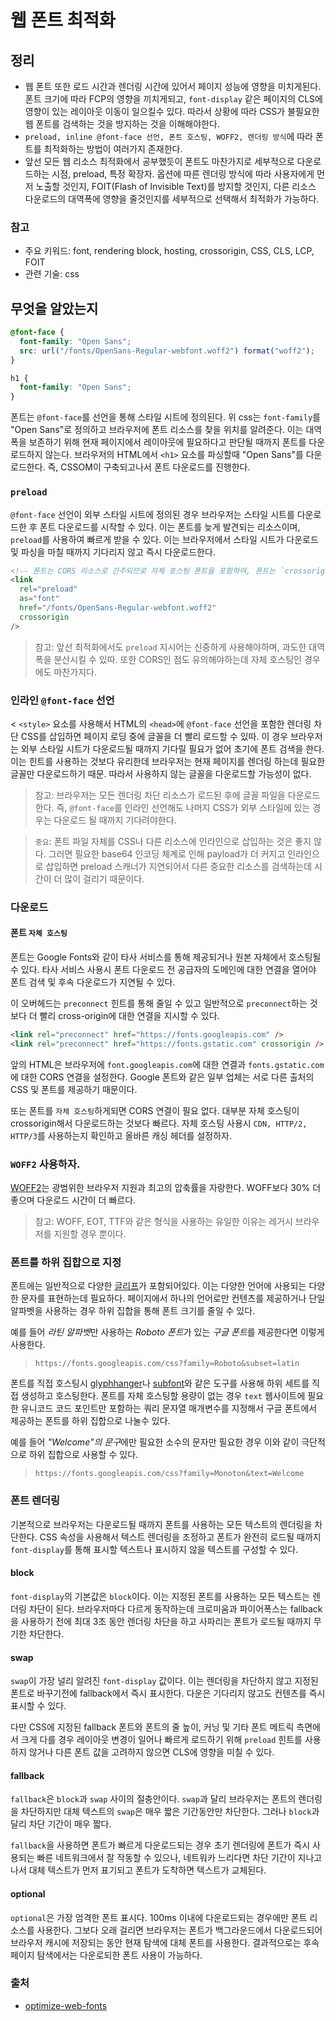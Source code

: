# 웹 폰트 최적화

## 정리

- 웹 폰트 또한 로드 시간과 렌더링 시간에 있어서 페이지 성능에 영향을 미치게된다. 폰트 크기에 따라 FCP의 영향을 끼치게되고, `font-display` 같은 페이지의 CLS에 영향이 있는 레이아웃 이동이 일으킬수 있다. 따라서 상황에 따라 CSS가 불필요한 웹 폰트를 검색하는 것을 방지하는 것을 이해해야한다.
- `preload, inline @font-face 선언, 폰트 호스팅, WOFF2, 렌더링 방식`에 따라 폰트를 최적화하는 방법이 여러가지 존재한다.
- 앞선 모든 웹 리소스 최적화에서 공부했듯이 폰트도 마찬가지로 세부적으로 다운로드하는 시점, preload, 특정 확장자. 옵션에 따른 렌더링 방식에 따라 사용자에게 먼저 노출할 것인지, FOIT(Flash of Invisible Text)를 방지할 것인지, 다른 리소스 다운로드의 대역폭에 영향을 줄것인지를 세부적으로 선택해서 최적화가 가능하다.

### 참고

- 주요 키워드: font, rendering block, hosting, crossorigin, CSS, CLS, LCP, FOIT
- 관련 기술: css

## 무엇을 알았는지

```css
@font-face {
  font-family: "Open Sans";
  src: url("/fonts/OpenSans-Regular-webfont.woff2") format("woff2");
}

h1 {
  font-family: "Open Sans";
}
```

폰트는 `@font-face`를 선언을 통해 스타일 시트에 정의된다. 위 css는 `font-family`를 "Open Sans"로 정의하고 브라우저에 폰트 리소스를 찾을 위치를 알려준다. 이는 대역폭을 보존하기 위해 현재 페이지에서 레이아웃에 필요하다고 판단될 때까지 폰트를 다운로드하지 않는다. 브라우저의 HTML에서 `<h1>` 요소를 파싱할때 "Open Sans"를
다운로드한다. 즉, CSSOM이 구축되고나서 폰트 다운로드를 진행한다.

### `preload`

`@font-face` 선언이 외부 스타일 시트에 정의된 경우 브라우저는 스타일 시트를 다운로드한 후 폰트 다운로드를 시작할 수 있다. 이는 폰트를 늦게 발견되는 리소스이며, `preload`를 사용하여 빠르게 받을 수 있다. 이는 브라우저에서 스타일 시트가 다운로드 및 파싱을 마칠 때까지 기다리지 않고 즉시 다운로드한다.

```html
<!-- 폰트는 CORS 리소스로 간주되므로 자체 호스팅 폰트을 포함하여, 폰트는 `crossorigin` 속성이 필요하다. -->
<link
  rel="preload"
  as="font"
  href="/fonts/OpenSans-Regular-webfont.woff2"
  crossorigin
/>
```

> 참고: 앞선 최적화에서도 `preload` 지시어는 신중하게 사용해야하며, 과도한 대역폭을 분산시킬 수 있따. 또한 CORS인 점도 유의해야하는데 자체 호스팅인 경우에도 마찬가지다.

### 인라인 `@font-face` 선언

<
`<style>` 요소를 사용해서 HTML의 `<head>`에 `@font-face` 선언을 포함한 렌더링 차단 CSS를 삽입하면 페이지 로딩 중에 글꼴을 더 빨리 로드할 수 있따. 이 경우 브라우저는 외부 스타일 시트가 다운로드될 때까지 기다릴 필요가 없어 초기에 폰트 검색을 한다. 이는 힌트를 사용하는 것보다 유리한데 브라우저는 현재 페이지를 렌더링 하는데 필요한 글꼴만 다운로드하기 때문. 따라서 사용하지 않는 글꼴을 다운로드할 가능성이 없다.

> 참고: 브라우저는 모든 렌더링 차단 리소스가 로드된 후에 글꼴 파일을 다운로드한다. 즉, `@font-face`를 인라인 선언해도 나머지 CSS가 외부 스타일에 있는 경우는 다운로드 될 때까지 기다려야한다.

> `중요`: 폰트 파일 자체를 CSS나 다른 리소스에 인라인으로 삽입하는 것은 좋지 않다. 그러면 필요한 base64 인코딩 체계로 인해 payload가 더 커지고 인라인으로 삽입하면 preload 스캐너가 지연되어서 다른 중요한 리소스를 검색하는데 시간이 더 많이 걸리기 때문이다.

### 다운로드

#### 폰트 `자체 호스팅`

폰트는 Google Fonts와 같이 타사 서비스를 통해 제공되거나 원본 자체에서 호스팅될 수 있다. 타사 서비스 사용시 폰트 다운로드 전 공급자의 도메인에 대한 연결을 열어야 폰트 검색 및 후속 다운로드가 지연될 수 있다.

이 오버헤드는 `preconnect` 힌트를 통해 줄일 수 있고 일반적으로 `preconnect`하는 것 보다 더 빨리 cross-origin에 대한 연결을 지시할 수 있다.

```html
<link rel="preconnect" href="https://fonts.googleapis.com" />
<link rel="preconnect" href="https://fonts.gstatic.com" crossorigin />
```

앞의 HTML은 브라우저에 `font.googleapis.com`에 대한 연결과 `fonts.gstatic.com`에 대한 CORS 연결을 설정한다. Google 폰트와 같은 일부 업체는 서로 다른 출처의 CSS 및 폰트를 제공하기 때문이다.

또는 폰트를 `자체 호스팅`하게되면 CORS 연결이 필요 없다. 대부분 자체 호스팅이 crossorigin해서 다운로드하는 것보다 빠르다. 자체 호스팅 사용시 `CDN, HTTP/2, HTTP/3`를 사용하는지 확인하고 올바른 캐싱 헤더를 설정하자.

### `WOFF2` 사용하자.

[WOFF2](https://www.w3.org/TR/WOFF2/)는 광범위한 브라우저 지원과 최고의 압축률을 자랑한다. WOFF보다 30% 더 좋으며 다운로드 시간이 더 빠르다.

> 참고: WOFF, EOT, TTF와 같은 형식을 사용하는 유일한 이유는 레거시 브라우저를 지원할 경우 뿐이다.

### 폰트를 하위 집합으로 지정

폰트에는 일반적으로 다양한 [글리프](https://en.wikipedia.org/wiki/Glyph)가 포함되어있다. 이는 다양한 언어에 사용되는 다양한 문자를 표현하는데 필요하다. 페이지에서 하나의 언어로만 컨텐츠를 제공하거나 단일 알파벳을 사용하는 경우 하위 집합을 통해 폰트 크기를 줄일 수 있다.

예를 들어 *라틴 알파벳*만 사용하는 *Roboto 폰트*가 있는 *구글 폰트*를 제공한다면 이렇게 사용한다.

> `https://fonts.googleapis.com/css?family=Roboto&subset=latin`

폰트를 직접 호스팅시 [glyphhanger](https://github.com/zachleat/glyphhanger)나 [subfont](https://github.com/Munter/subfont)와 같은 도구를 사용해 하위 세트를 직접 생성하고 호스팅한다. 폰트를 자체 호스팅할 용량이 없는 경우 `text` 웹사이트에 필요한 유니코드 코드 포인트만 포함하는 쿼리 문자열 매개변수를 지정해서 구글 폰트에서 제공하는 폰트를 하위 집합으로 나눌수 있다.

예를 들어 *"Welcome"의 문구*에만 필요한 소수의 문자만 필요한 경우 이와 같이 극단적으로 하위 집합으로 사용할 수 있다.

> `https://fonts.googleapis.com/css?family=Monoton&text=Welcome`

### 폰트 렌더링

기본적으로 브라우저는 다운로드될 때까지 폰트를 사용하는 모든 텍스트의 렌더링을 차단한다. CSS 속성을 사용해서 텍스트 렌더링을 조정하고 폰트가 완전히 로드될 때까지 `font-display`를 통해 표시할 텍스트나 표시하지 않을 텍스트를 구성할 수 있다.

#### block

`font-display`의 기본값은 `block`이다. 이는 지정된 폰트를 사용하는 모든 텍스트는 렌더링 차단이 된다. 브라우저마다 다르게 동작하는데 크로미움과 파이어폭스는 fallback을 사용하기 전에 최대 3초 동안 렌더링 차단을 하고 사파리는 폰트가 로드될 때까지 무기한 차단한다.

#### swap

`swap`이 가장 널리 알려진 `font-display` 값이다. 이는 렌더링을 차단하지 않고 지정된 폰트로 바꾸기전에 fallback에서 즉시 표시한다. 다운은 기다리지 않고도 컨텐츠를 즉시 표시할 수 있다.

다만 CSS에 지정된 fallback 폰트와 폰트의 줄 높이, 커닝 및 기타 폰트 메트릭 측면에서 크게 다를 경우 레이아웃 변경이 일어나 빠르게 로드하기 위해 `preload` 힌트를 사용하지 않거나 다른 폰트 값을 고려하지 않으면 CLS에 영향을 미칠 수 있다.

#### fallback

`fallback`은 `block`과 `swap` 사이의 절충안이다. `swap`과 달리 브라우저는 폰트의 렌더링을 차단하지만 대체 텍스트의 `swap`은 매우 짧은 기간동안만 차단한다. 그러나 `block`과 달리 차단 기간이 매우 짧다.

`fallback`을 사용하면 폰트가 빠르게 다운로드되는 경우 초기 렌더링에 폰트가 즉시 사용되는 빠른 네트워크에서 잘 작동할 수 있으나, 네트워카 느리다면 차단 기간이 지나고나서 대체 텍스트가 먼저 표기되고 폰트가 도착하면 텍스트가 교체된다.

#### optional

`optional`은 가장 엄격한 폰트 표시다. 100ms 이내에 다운로드되는 경우에만 폰트 리소스를 사용한다. 그보다 오래 걸리면 브라우저는 폰트가 백그라운드에서 다운로드되어 브라우저 캐시에 저장되는 동안 현재 탐색에 대체 폰트를 사용한다. 결과적으로는 후속 페이지 탐색에서는 다운로되한 폰트 사용이 가능하다.

### 출처

- [optimize-web-fonts](https://web.dev/learn/performance/optimize-web-fonts)
